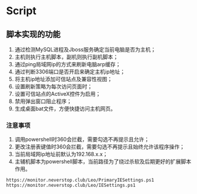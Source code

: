 # Script
## 脚本实现的功能
1. 通过检测MySQL进程及Jboss服务确定当前电脑是否为主机；
2. 主机则执行主机脚本，副机则执行副机脚本；
3. 通过ping局域网ip的方式来刷新电脑arp缓存；
4. 通过判断3306端口是否开启来确定主机ip地址；
5. 将主机ip地址添加可信站点及兼容性视图；
6. 设置刷新策略为每次访问页面时；
7. 设置可信站点的ActiveX控件为启用；
8. 禁用弹出窗口阻止程序；
9. 生成桌面bat文件，方便快捷访问主机网页。
### 注意事项
1. 调用powershell时360会拦截，需要勾选不再提示且允许；
2. 更改注册表键值时360会拦截，需要勾选不再提示且始终允许该程序操作；
3. 当前局域网ip地址前默认为192.168.x.x；
4. 主辅机脚本为powershell脚本，当前路径为了绕过杀软及后期更好的扩展脚本作用。
```
https://monitor.neverstop.club/Leo/PrimaryIESettings.ps1
https://monitor.neverstop.club/Leo/IESettings.ps1 
```
